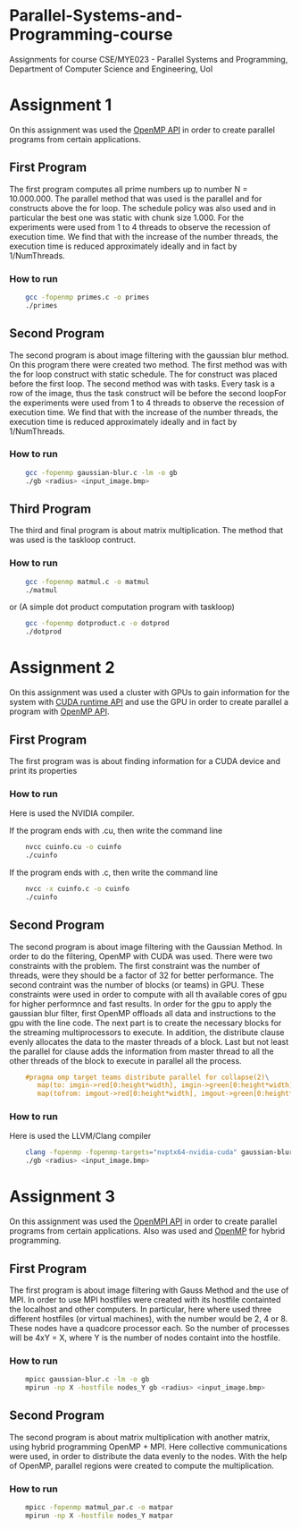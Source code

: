 # Parallel-Systems-and-Programming-course

Assignments for course CSE/MYE023 - Parallel Systems and Programming, Department of Computer Science and Engineering, UoI

# Assignment 1
On this assignment was used the [OpenMP API](https://www.openmp.org/) in order to create parallel programs from certain applications.

## First Program

The first program computes all prime numbers up to number N = 10.000.000. The parallel method that was used is the parallel and for constructs above the for loop. 
The schedule policy was also used and in particular the best one was static with chunk size 1.000. For the experiments were used from 1 to 4 threads to observe the recession of execution time.
We find that with the increase of the number threads, the execution time is reduced approximately ideally and in fact by 1/NumThreads.

### How to run
```bash
    gcc -fopenmp primes.c -o primes
    ./primes
```

## Second Program

The second program is about image filtering with the gaussian blur method. On this program there were created two method. The first method was with the for loop construct with static schedule. The for construct was placed before the first loop. 
The second method was with tasks. Every task is a row of the image, thus the task construct will be before the second loopFor the experiments were used from 1 to 4 threads to observe the recession of execution time.
We find that with the increase of the number threads, the execution time is reduced approximately ideally and in fact by 1/NumThreads. 

### How to run
```bash
    gcc -fopenmp gaussian-blur.c -lm -o gb
    ./gb <radius> <input_image.bmp>
```

## Third Program

The third and final program is about matrix multiplication. The method that was used is the taskloop contruct.

### How to run
```bash
    gcc -fopenmp matmul.c -o matmul
    ./matmul
```
or
(A simple dot product computation program with taskloop)
```bash
    gcc -fopenmp dotproduct.c -o dotprod
    ./dotprod
```

# Assignment 2

On this assignment was used a cluster with GPUs to gain information for the system with [CUDA runtime API](https://docs.nvidia.com/cuda/archive/11.6.0/) and use the GPU in order to create parallel a program with [OpenMP API](https://www.openmp.org/).

## First Program
The first program was is about finding information for a CUDA device and print its properties

### How to run
Here is used the NVIDIA compiler.

If the program ends with .cu, then write the command line
```bash
    nvcc cuinfo.cu -o cuinfo
    ./cuinfo
```
If the program ends with .c, then write the command line
```bash
    nvcc -x cuinfo.c -o cuinfo
    ./cuinfo
```

## Second Program
The second program is about image filtering with the Gaussian Method. In order to do the filtering, OpenMP with CUDA was used. 
There were two constraints with the problem. The first constraint was the number of threads, were they should be a factor of 32 for better performance. The second contraint was the number of blocks (or teams) in GPU. These constraints were used in order to compute with all th available cores of gpu for higher performnce and fast results.
In order for the gpu to apply the gaussian blur filter, first OpenMP offloads all data and instructions to the gpu with the line code. The next part is to create the necessary blocks for the streaming multiprocessors to execute. In addition, the distribute clause evenly allocates the data to the master threads of a block. Last but not least the parallel for clause adds the information from master thread to all the other threads of the block to execute in parallel all the process. 
```C
    #pragma omp target teams distribute parallel for collapse(2)\
       map(to: imgin->red[0:height*width], imgin->green[0:height*width], imgin->blue[0:height*width])\
       map(tofrom: imgout->red[0:height*width], imgout->green[0:height*width], imgout->blue[0:height*width])
```
### How to run
Here is used the LLVM/Clang compiler
```bash
    clang -fopenmp -fopenmp-targets="nvptx64-nvidia-cuda" gaussian-blur.c -lm -o gb
    ./gb <radius> <input_image.bmp>
```
# Assignment 3

On this assignment was used the [OpenMPI API](https://www.open-mpi.org/) in order to create parallel programs from certain applications. 
Also was used and [OpenMP](https://www.openmp.org/) for hybrid programming.

## First Program

The first program is about image filtering with Gauss Method and the use of MPI. 
In order to use MPI hostfiles were created with its hostfile containted the localhost and other computers. 
In particular, here where used three different hostfiles (or virtual machines), with the number would be 2, 4 or 8. 
These nodes have a quadcore processor each. So the number of processes will be 4xY = X, where Y is the number of nodes containt into the hostfile.

### How to run
```bash
    mpicc gaussian-blur.c -lm -o gb
    mpirun -np X -hostfile nodes_Y gb <radius> <input_image.bmp>
```
## Second Program

The second program is about matrix multiplication with another matrix, using hybrid programming OpenMP + MPI. 
Here collective communications were used, in order to distribute the data evenly to the nodes. With the help of OpenMP, parallel regions were created to compute the multiplication.

### How to run
```bash
    mpicc -fopenmp matmul_par.c -o matpar
    mpirun -np X -hostfile nodes_Y matpar
```
